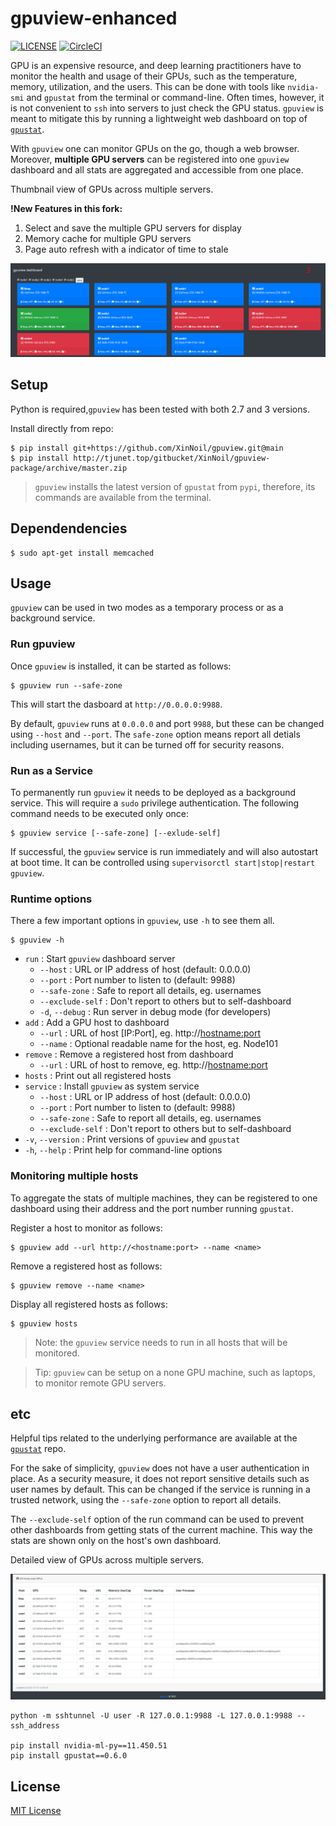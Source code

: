 gpuview-enhanced
=======

[![LICENSE](https://img.shields.io/github/license/fgaim/gpuview.svg)](https://github.com/fgaim/gpuview/blob/master/LICENSE)
[![CircleCI](https://circleci.com/gh/fgaim/gpuview.svg?style=shield)](https://circleci.com/gh/fgaim/gpuview)
<!-- ![GitHub issues](https://img.shields.io/github/issues/fgaim/gpuview.svg)
[![PyPI](https://img.shields.io/pypi/v/gpuview.svg)](https://pypi.org/project/gpuview/) -->


GPU is an expensive resource, and deep learning practitioners have to monitor the
health and usage of their GPUs, such as the temperature, memory, utilization, and the users. 
This can be done with tools like `nvidia-smi` and `gpustat` from the terminal or command-line.
Often times, however, it is not convenient to `ssh` into servers to just check the GPU status. 
`gpuview` is meant to mitigate this by running a lightweight web dashboard on top of 
[`gpustat`][repo_gpustat].  

With `gpuview` one can monitor GPUs on the go, though a web browser. Moreover, **multiple GPU servers** can be registered into one `gpuview` dashboard and all stats are aggregated and accessible from one place.


Thumbnail view of GPUs across multiple servers.  

**!New Features in this fork:**
1. Select and save the multiple GPU servers for display
2. Memory cache for multiple GPU servers
3. Page auto refresh with a indicator of time to stale

![Screenshot of gpuview](https://github.com/XinNoil/gpuview/blob/main/imgs/dash-1.png)


Setup
-----

Python is required,`gpuview` has been tested with both 2.7 and 3 versions.

Install directly from repo:

```
$ pip install git+https://github.com/XinNoil/gpuview.git@main
$ pip install http://tjunet.top/gitbucket/XinNoil/gpuview-package/archive/master.zip
```

> `gpuview` installs the latest version of `gpustat` from `pypi`, therefore, its commands are available 
from the terminal.

Dependendencies
---------------

```
$ sudo apt-get install memcached
```

Usage
-----

`gpuview` can be used in two modes as a temporary process or as a background service.

### Run gpuview
Once `gpuview` is installed, it can be started as follows:
```
$ gpuview run --safe-zone
```
This will start the dasboard at `http://0.0.0.0:9988`.


By default, `gpuview` runs at `0.0.0.0` and port `9988`, but these can be changed using `--host` and `--port`. The `safe-zone` option means report all detials including usernames, but it can be turned off for security reasons.

### Run as a Service
To permanently run `gpuview` it needs to be deployed as a background service.
This will require a `sudo` privilege authentication.
The following command needs to be executed only once:

```
$ gpuview service [--safe-zone] [--exlude-self]
```

If successful, the `gpuview` service is run immediately and will also autostart at boot time. It can be controlled using `supervisorctl start|stop|restart gpuview`.


### Runtime options

There a few important options in `gpuview`, use `-h` to see them all.

```
$ gpuview -h
```

* `run`                : Start `gpuview` dashboard server
  * `--host`           : URL or IP address of host (default: 0.0.0.0)
  * `--port`           : Port number to listen to (default: 9988)
  * `--safe-zone`      : Safe to report all details, eg. usernames
  * `--exclude-self`   : Don't report to others but to self-dashboard
  * `-d`, `--debug`    : Run server in debug mode (for developers)
* `add`                : Add a GPU host to dashboard
  * `--url`            : URL of host [IP:Port], eg. http://<hostname:port>
  * `--name`           : Optional readable name for the host, eg. Node101
* `remove`             : Remove a registered host from dashboard
  * `--url`            : URL of host to remove, eg. http://<hostname:port>
* `hosts`              : Print out all registered hosts
* `service`            : Install `gpuview` as system service
  * `--host`           : URL or IP address of host (default: 0.0.0.0)
  * `--port`           : Port number to listen to (default: 9988)
  * `--safe-zone`      : Safe to report all details, eg. usernames
  * `--exclude-self`   : Don't report to others but to self-dashboard
* `-v`, `--version`    : Print versions of `gpuview` and `gpustat`
* `-h`, `--help`       : Print help for command-line options


### Monitoring multiple hosts

To aggregate the stats of multiple machines, they can be registered to one dashboard using their address and the port number running `gpustat`.

Register a host to monitor as follows:
```
$ gpuview add --url http://<hostname:port> --name <name>
```

Remove a registered host as follows:
```
$ gpuview remove --name <name>
```

Display all registered hosts as follows:
```
$ gpuview hosts
```

> Note: the `gpuview` service needs to run in all hosts that will be monitored.

> Tip: `gpuview` can be setup on a none GPU machine, such as laptops, to monitor remote GPU servers. 


etc
---

Helpful tips related to the underlying performance are available at the [`gpustat`][repo_gpustat] repo.


For the sake of simplicity, `gpuview` does not have a user authentication in place. As a security measure,
it does not report sensitive details such as user names by default. This can be changed if the service is 
running in a trusted network, using the `--safe-zone` option to report all details. 


The `--exclude-self` option of the run command can be used to prevent other dashboards from getting stats of the current machine. This way the stats are shown only on the host's own dashboard.


Detailed view of GPUs across multiple servers.  

![Screenshot of gpuview](https://github.com/XinNoil/gpuview/blob/main/imgs/dash-2.png)


```
python -m sshtunnel -U user -R 127.0.0.1:9988 -L 127.0.0.1:9988 -- ssh_address

pip install nvidia-ml-py==11.450.51
pip install gpustat==0.6.0
```

License
-------

[MIT License](LICENSE)



[repo_gpustat]: https://github.com/wookayin/gpustat
[pypi_gpuview]: https://pypi.python.org/pypi/gpuview
